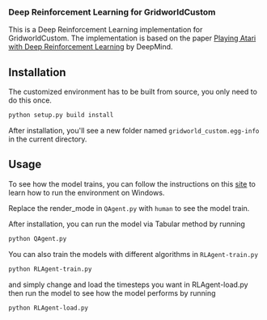 ### Deep Reinforcement Learning for GridworldCustom

This is a Deep Reinforcement Learning implementation for GridworldCustom. The implementation is based on the paper [Playing Atari with Deep Reinforcement Learning](https://arxiv.org/abs/1312.5602) by DeepMind.

## Installation

The customized environment has to be built from source, you only need to do this once.

```bash
python setup.py build install
```

After installation, you'll see a new folder named `gridworld_custom.egg-info` in the current directory.

## Usage

To see how the model trains, you can follow the instructions on this [site](https://dibranmulder.github.io/2019/09/06/Running-an-OpenAI-Gym-on-Windows-with-WSL/) to learn how to run the environment on Windows.

Replace the render_mode in `QAgent.py` with `human` to see the model train.

After installation, you can run the model via Tabular method by running

```bash
python QAgent.py
```

You can also train the models with different algorithms in `RLAgent-train.py`

```bash
python RLAgent-train.py
```

and simply change and load the timesteps you want in RLAgent-load.py then run the model to see how the model performs by running

```bash
python RLAgent-load.py
```
